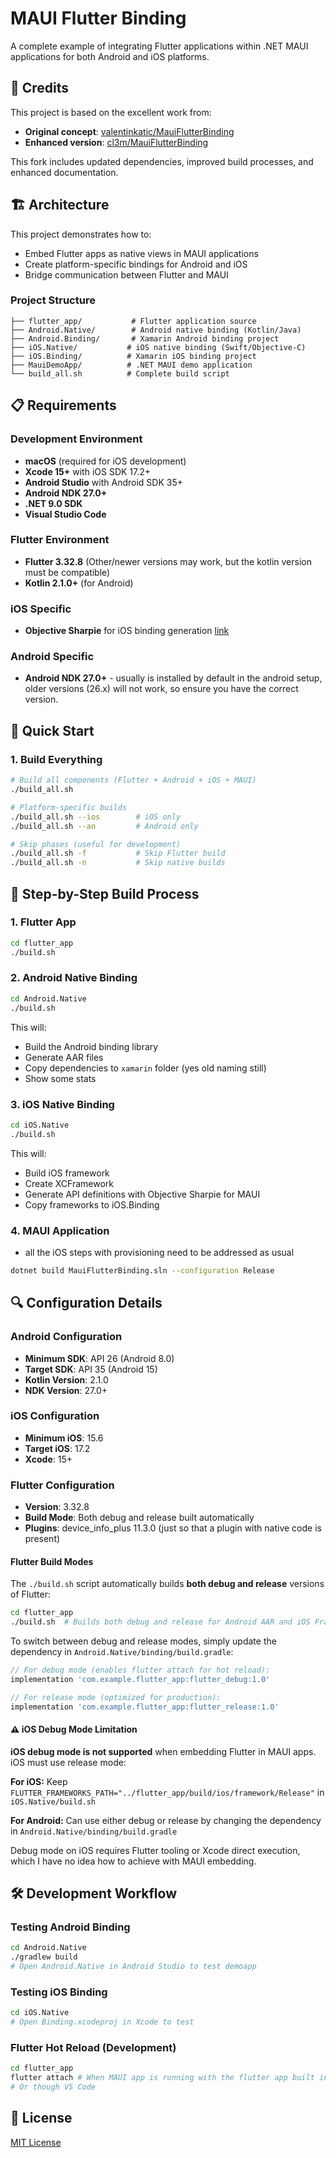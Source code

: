 # MAUI Flutter Binding

A complete example of integrating Flutter applications within .NET MAUI applications for both Android and iOS platforms.

## 🙏 Credits

This project is based on the excellent work from:
- **Original concept**: [valentinkatic/MauiFlutterBinding](https://github.com/valentinkatic/MauiFlutterBinding)
- **Enhanced version**: [cl3m/MauiFlutterBinding](https://github.com/cl3m/MauiFlutterBinding)

This fork includes updated dependencies, improved build processes, and enhanced documentation.

## 🏗️ Architecture

This project demonstrates how to:
- Embed Flutter apps as native views in MAUI applications
- Create platform-specific bindings for Android and iOS
- Bridge communication between Flutter and MAUI

### Project Structure
```
├── flutter_app/           # Flutter application source
├── Android.Native/        # Android native binding (Kotlin/Java)
├── Android.Binding/       # Xamarin Android binding project  
├── iOS.Native/           # iOS native binding (Swift/Objective-C)
├── iOS.Binding/          # Xamarin iOS binding project
├── MauiDemoApp/          # .NET MAUI demo application
└── build_all.sh          # Complete build script
```

## 📋 Requirements

### Development Environment
- **macOS** (required for iOS development)
- **Xcode 15+** with iOS SDK 17.2+
- **Android Studio** with Android SDK 35+
- **Android NDK 27.0+**
- **.NET 9.0 SDK**
- **Visual Studio Code**

### Flutter Environment
- **Flutter 3.32.8** (Other/newer versions may work, but the kotlin version must be compatible)
- **Kotlin 2.1.0+** (for Android)

### iOS Specific
- **Objective Sharpie** for iOS binding generation [link](https://aka.ms/objective-sharpie)

### Android Specific  
- **Android NDK 27.0+** - usually is installed by default in the android setup, older versions (26.x) will not work, so ensure you have the correct version.

## 🚀 Quick Start


### 1. Build Everything
```bash
# Build all components (Flutter + Android + iOS + MAUI)
./build_all.sh

# Platform-specific builds
./build_all.sh --ios        # iOS only
./build_all.sh --an         # Android only

# Skip phases (useful for development)
./build_all.sh -f           # Skip Flutter build
./build_all.sh -n           # Skip native builds
```

## 🔧 Step-by-Step Build Process

### 1. Flutter App
```bash
cd flutter_app
./build.sh
```

### 2. Android Native Binding
```bash
cd Android.Native
./build.sh
```
This will:
- Build the Android binding library
- Generate AAR files
- Copy dependencies to `xamarin` folder (yes old naming still)
- Show some stats

### 3. iOS Native Binding  
```bash
cd iOS.Native
./build.sh
```
This will:
- Build iOS framework
- Create XCFramework
- Generate API definitions with Objective Sharpie for MAUI
- Copy frameworks to iOS.Binding

### 4. MAUI Application
- all the iOS steps with provisioning need to be addressed as usual
```bash
dotnet build MauiFlutterBinding.sln --configuration Release
```

## 🔍 Configuration Details

### Android Configuration
- **Minimum SDK**: API 26 (Android 8.0)
- **Target SDK**: API 35 (Android 15)
- **Kotlin Version**: 2.1.0
- **NDK Version**: 27.0+

### iOS Configuration  
- **Minimum iOS**: 15.6
- **Target iOS**: 17.2
- **Xcode**: 15+

### Flutter Configuration
- **Version**: 3.32.8
- **Build Mode**: Both debug and release built automatically
- **Plugins**: device_info_plus 11.3.0 (just so that a plugin with native code is present)

#### Flutter Build Modes
The `./build.sh` script automatically builds **both debug and release** versions of Flutter:

```bash
cd flutter_app
./build.sh  # Builds both debug and release for Android AAR and iOS Framework
```

To switch between debug and release modes, simply update the dependency in `Android.Native/binding/build.gradle`:

```groovy
// For debug mode (enables flutter attach for hot reload):
implementation 'com.example.flutter_app:flutter_debug:1.0'

// For release mode (optimized for production):
implementation 'com.example.flutter_app:flutter_release:1.0'
```

#### ⚠️ iOS Debug Mode Limitation
**iOS debug mode is not supported** when embedding Flutter in MAUI apps. iOS must use release mode:

**For iOS:** Keep `FLUTTER_FRAMEWORKS_PATH="../flutter_app/build/ios/framework/Release"` in `iOS.Native/build.sh`

**For Android:** Can use either debug or release by changing the dependency in `Android.Native/binding/build.gradle`

Debug mode on iOS requires Flutter tooling or Xcode direct execution, which I have no idea how to achieve with MAUI embedding.

## 🛠️ Development Workflow

### Testing Android Binding
```bash
cd Android.Native
./gradlew build
# Open Android.Native in Android Studio to test demoapp
```

### Testing iOS Binding
```bash
cd iOS.Native  
# Open Binding.xcodeproj in Xcode to test
```

### Flutter Hot Reload (Development)
```bash
cd flutter_app
flutter attach # When MAUI app is running with the flutter app built in debug mode
# Or though VS Code
```

## 📄 License

[MIT License](LICENSE)
